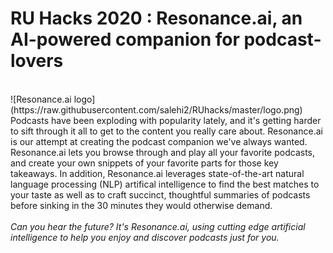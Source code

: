 # RU Hacks 2020 : Resonance.ai, an AI-powered companion for podcast-lovers
<br>
![Resonance.ai logo](https://raw.githubusercontent.com/salehi2/RUhacks/master/logo.png)
<br>
Podcasts have been exploding with popularity lately, and it's getting harder to sift through it all to get to the content you really care about. Resonance.ai is our attempt at creating the podcast companion we've always wanted. Resonance.ai lets you browse through and play all your favorite podcasts, and create your own snippets of your favorite parts for those key takeaways. In addition, Resonance.ai leverages state-of-the-art natural language processing (NLP) artifical intelligence to find the best matches to your taste as well as to craft succinct, thoughtful summaries of podcasts before sinking in the 30 minutes they would otherwise demand.
<br><br>
<i>Can you hear the future? It's Resonance.ai, using cutting edge artificial intelligence to help you enjoy and discover podcasts just for you.</i>
